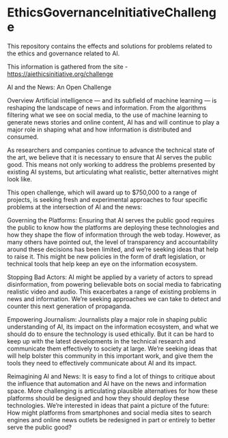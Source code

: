 # EthicsGovernanceInitiativeChallenge
This repository contains the effects and solutions for problems related to the ethics and governance related to AI.

This information is gathered from the site - https://aiethicsinitiative.org/challenge

AI and the News: An Open Challenge

Overview
Artificial intelligence — and its subfield of machine learning — is reshaping the landscape of news and information. From the algorithms filtering what we see on social media, to the use of machine learning to generate news stories and online content, AI has and will continue to play a major role in shaping what and how information is distributed and consumed.

As researchers and companies continue to advance the technical state of the art, we believe that it is necessary to ensure that AI serves the public good. This means not only working to address the problems presented by existing AI systems, but articulating what realistic, better alternatives might look like.

This open challenge, which will award up to $750,000 to a range of projects, is seeking fresh and experimental approaches to four specific problems at the intersection of AI and the news:

Governing the Platforms: Ensuring that AI serves the public good requires the public to know how the platforms are deploying these technologies and how they shape the flow of information through the web today. However, as many others have pointed out, the level of transparency and accountability around these decisions has been limited, and we’re seeking ideas that help to raise it. This might be new policies in the form of draft legislation, or technical tools that help keep an eye on the information ecosystem. 

Stopping Bad Actors: AI might be applied by a variety of actors to spread disinformation, from powering believable bots on social media to fabricating realistic video and audio. This exacerbates a range of existing problems in news and information. We’re seeking approaches we can take to detect and counter this next generation of propaganda. 

Empowering Journalism: Journalists play a major role in shaping public understanding of AI, its impact on the information ecosystem, and what we should do to ensure the technology is used ethically. But it can be hard to keep up with the latest developments in the technical research and communicate them effectively to society at large. We’re seeking ideas that will help bolster this community in this important work, and give them the tools they need to effectively communicate about AI and its impact. 

Reimagining AI and News: It is easy to find a lot of things to critique about the influence that automation and AI have on the news and information space. More challenging is articulating plausible alternatives for how these platforms should be designed and how they should deploy these technologies. We’re interested in ideas that paint a picture of the future: How might platforms from smartphones and social media sites to search engines and online news outlets be redesigned in part or entirely to better serve the public good? 
